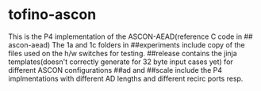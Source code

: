 # tofino-ascon
This is the P4 implementation of the ASCON-AEAD(reference C code in ## ascon-aead)
The 1a and 1c folders in ##experiments include copy of the files used on the h/w switches for testing.
##release contains the jinja templates(doesn't correctly generate for 32 byte input cases yet) for different ASCON configurations
##ad and ##scale include the P4 implmentations with different AD lengths and different recirc ports resp.

